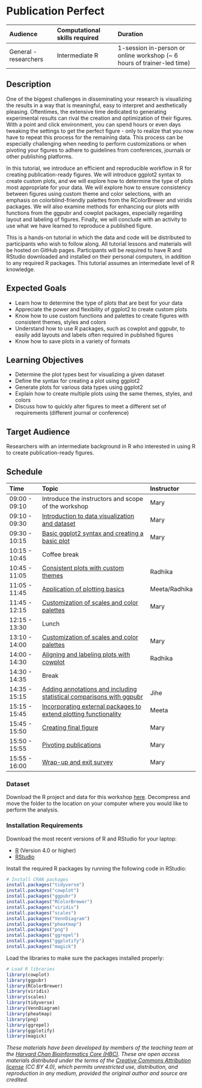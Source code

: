 # Publication Perfect

| Audience | Computational skills required | Duration |
:----------|:-------------|:----------|
| General - researchers | Intermediate R | 1-session in-person or online workshop (~ 6 hours of trainer-led time)|

## Description

One of the biggest challenges in disseminating your research is visualizing the results in a way that is meaningful, easy to interpret and aesthetically pleasing. Oftentimes, the extensive time dedicated to generating experimental results can rival the creation and optimization of their figures. With a point and click environment, you can spend hours or even days tweaking the settings to get the perfect figure - only to realize that you now have to repeat this process for the remaining data. This process can be especially challenging when needing to perform customizations or when pivoting your figures to adhere to guidelines from conferences, journals or other publishing platforms.

In this tutorial, we introduce an efficient and reproducible workflow in R for creating publication-ready figures. We will introduce ggplot2 syntax to create custom plots, and we will explore how to determine the type of plots most appropriate for your data. We will explore how to ensure consistency between figures using custom theme and color selections, with an emphasis on colorblind-friendly palettes from the RColorBrewer and viridis packages. We will also examine methods for enhancing our plots with functions from the ggpubr and cowplot packages, especially regarding layout and labeling of figures. Finally, we will conclude with an activity to use what we have learned to reproduce a published figure.

This is a hands-on tutorial in which the data and code will be distributed to participants who wish to follow along. All tutorial lessons and materials will be hosted on GitHub pages. Participants will be required to have R and RStudio downloaded and installed on their personal computers, in addition to any required R packages. This tutorial assumes an intermediate level of R knowledge.

## Expected Goals

* Learn how to determine the type of plots that are best for your data
* Appreciate the power and flexibility of ggplot2 to create custom plots
* Know how to use custom functions and palettes to create figures with consistent themes, styles and colors
* Understand how to use R packages, such as cowplot and ggpubr, to easily add layouts and labels often required in published figures 
* Know how to save plots in a variety of formats

## Learning Objectives

* Determine the plot types best for visualizing a given dataset
* Define the syntax for creating a plot using ggplot2
* Generate plots for various data types using ggplot2
* Explain how to create multiple plots using the same themes, styles, and colors
* Discuss how to quickly alter figures to meet a different set of requirements (different journal or conference)

## Target Audience

Researchers with an intermediate background in R who interested in using R to create publication-ready figures. 

## Schedule

| Time | Topic | Instructor
:-----------------------|:-------------|:-------------|
| 09:00 - 09:10	| Introduce the instructors and scope of the workshop | Mary | 
| 09:10 - 09:30	| [Introduction to data visualization and dataset](lessons/01_Introduction.md) | Mary | 
| 09:30 - 10:15 | [Basic ggplot2 syntax and creating a basic plot](lessons/02_ggplot2_syntax.md) | Mary | 
| 10:15 - 10:45	| Coffee break | |
| 10:45 - 11:05	| [Consistent plots with custom themes](lessons/03_custom_themes.md) | Radhika | 
| 11:05 - 11:45 | [Application of plotting basics](lessons/04_boxplot_application_of_basic_plotting.md) | Meeta/Radhika | 
| 11:45 - 12:15	| [Customization of scales and color palettes](lessons/05_custom_plot_scales_colors.md) | Mary | 
| 12:15 - 13:30	| Lunch | 
| 13:10 - 14:00	| [Customization of scales and color palettes](lessons/05_custom_plot_scales_colors.md) | Mary |
| 14:00 - 14:30	| [Aligning and labeling plots with cowplot](lessons/06_aligning_plots_using_cowplot.md) | Radhika |
| 14:30 - 14:35	| Break
| 14:35 - 15:15	| [Adding annotations and including statistical comparisons with ggpubr](lessons/07_adding_text_annotations.md) | Jihe |
| 15:15 - 15:45	| [Incorporating external packages to extend plotting functionality](lessons/08_figure_specific_packages.md) | Meeta |
| 15:45 - 15:50	| [Creating final figure](lessons/09_final_figure.md) | Mary |
| 15:50 - 15:55	| [Pivoting publications](lessons/10_pivoting_publications.md) | Mary |
| 15:55 - 16:00	| [Wrap-up and exit survey]() | Mary |

### Dataset

Download the R project and data for this workshop [here](https://github.com/hbctraining/Training-modules/raw/master/data/publication_perfect.zip). Decompress and move the folder to the location on your computer where you would like to perform the analysis.

### Installation Requirements

Download the most recent versions of R and RStudio for your laptop:

 - [R](http://lib.stat.cmu.edu/R/CRAN/) (Version 4.0 or higher)
 - [RStudio](https://www.rstudio.com/products/rstudio/download/#download)
 
Install the required R packages by running the following code in RStudio:

```r
# Install CRAN packages
install.packages("tidyverse")
install.packages("cowplot")
install.packages("ggpubr")
install.packages("RColorBrewer")
install.packages("viridis")
install.packages("scales")
install.packages("VennDiagram")
install.packages("pheatmap")
install.packages("png")
install.packages("ggrepel")
install.packages("ggplotify")
install.packages("magick")
```

Load the libraries to make sure the packages installed properly:

```r
# Load R libraries
library(cowplot)
library(ggpubr)
library(RColorBrewer)
library(viridis)
library(scales)
library(tidyverse)
library(VennDiagram)
library(pheatmap)
library(png)
library(ggrepel)
library(ggplotify)
library(magick)
```

*These materials have been developed by members of the teaching team at the [Harvard Chan Bioinformatics Core (HBC)](http://bioinformatics.sph.harvard.edu/). These are open access materials distributed under the terms of the [Creative Commons Attribution license](https://creativecommons.org/licenses/by/4.0/) (CC BY 4.0), which permits unrestricted use, distribution, and reproduction in any medium, provided the original author and source are credited.*
